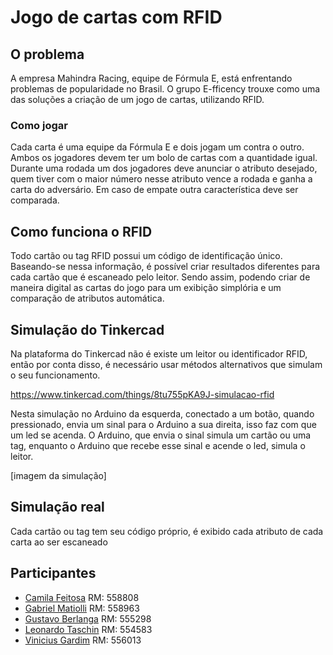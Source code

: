 
# Jogo de cartas com RFID

## O problema

A empresa Mahindra Racing, equipe de Fórmula E, está enfrentando problemas de popularidade no Brasil. O grupo E-fficency trouxe como uma das soluções a criação de um jogo de cartas, utilizando RFID.

### Como jogar

Cada carta é uma equipe da Fórmula E e dois jogam um contra o outro. Ambos os jogadores devem ter um bolo de cartas com a quantidade igual. Durante uma rodada um dos jogadores deve anunciar o atributo desejado, quem tiver com o maior número nesse atributo vence a rodada e ganha a carta do adversário. Em caso de empate outra característica deve ser comparada.

## Como funciona o RFID

Todo cartão ou tag RFID possui um código de identificação único. Baseando-se nessa informação, é possível criar resultados diferentes para cada cartão que é escaneado pelo leitor. Sendo assim, podendo criar de maneira digital as cartas do jogo para um exibição simplória e um comparação de atributos automática. 

## Simulação do Tinkercad

Na plataforma do Tinkercad não é existe um leitor ou identificador RFID, então por conta disso, é necessário usar métodos alternativos que simulam o seu funcionamento.

https://www.tinkercad.com/things/8tu755pKA9J-simulacao-rfid

Nesta simulação no Arduino da esquerda, conectado a um botão, quando pressionado, envia um sinal para o Arduino a sua direita, isso faz com que um led se acenda. O Arduino, que envia o sinal simula um cartão ou uma tag, enquanto o Arduino que recebe esse sinal e acende o led, simula o leitor. 

[imagem da simulação]

## Simulação real

Cada cartão ou tag tem seu código próprio, é exibido cada atributo de cada carta ao ser escaneado


## Participantes

- [Camila Feitosa](https://github.com/camfeitosa) RM: 558808
- [Gabriel Matiolli](https://github.com/m4tiolli) RM: 558963
- [Gustavo Berlanga](https://www.github.com/berla1) RM: 555298
- [Leonardo Taschin](https://github.com/LeoTaschin) RM: 554583
- [Vinicius Gardim](https://www.github.com/gardim1) RM: 556013
